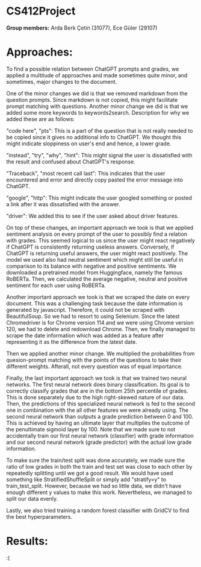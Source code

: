 # CS412Project

**Group members:** Arda Berk Çetin (31077), Ece Güler (29107)

# Approaches:

To find a possible relation between ChatGPT prompts and grades, we applied a multitude of approaches and made sometimes quite minor, and sometimes, major changes to the document.

One of the minor changes we did is that we removed markdown from the question prompts. Since markdown is not copied, this might facilitate prompt matching with questions. Another minor change we did is that we added some more keywords to keywords2search. Description for why we added these are as follows:

"code here", "pts": This is a part of the question that is not really needed to be copied since it gives no additional info to ChatGPT. We thought this might indicate sloppiness on user's end and hence, a lower grade.

"instead", "try", "why", "hint": This might signal the user is dissatisfied with the result and confused about ChatGPT's response. 

"Traceback", "most recent call last": This indicates that the user encountered and error and directly copy pasted the error message into ChatGPT.

"google", "http": This might indicate the user googled something or posted a link after it was dissatisfied with the answer.

"driver": We added this to see if the user asked about driver features.

On top of these changes, an important approach we took is that we applied sentiment analysis on every prompt of the user to possibly find a relation with grades. This seemed logical to us since the user might react negatively if ChatGPT is consistently returning useless answers. Conversely, if ChatGPT is returning useful answers, the user might react positively. The model we used also had neutral sentiment which might still be useful in comparison to its balance with negative and positive sentiments. We downloaded a pretrained model from Huggingface, namely the famous RoBERTa. Then, we calculated the average negative, neutral and positive sentiment for each user using RoBERTa.

Another important approach we took is that we scraped the date on every document. This was a challenging task because the date information is generated by javascript. Therefore, it could not be scraped with BeautifulSoup. So we had to resort to using Selenium. Since the latest Chromedriver is for Chrome version 114 and we were using Chrome version 120, we had to delete and redownload Chrome. Then, we finally managed to scrape the date information which was added as a feature after representing it as the difference from the latest date.

Then we applied another minor change. We multiplied the probabilities from quesion-prompt matching with the points of the questions to take their different weights. Afterall, not every question was of equal importance.

Finally, the last important approach we took is that we trained two neural networks. The first neural network does binary classification. Its goal is to correctly classify grades that are in the bottom 25th percentile of grades. This is done separately due to the high right-skewed nature of our data. Then, the predictions of this specialized neural network is fed to the second one in combination with the all other features we were already using. The second neural network than outputs a grade prediction between 0 and 100. This is achieved by having an ultimate layer that multiplies the outcome of the penultimate sigmoid layer by 100. Note that we made sure to not accidentally train our first neural network (classifier) with grade information and our second neural network (grade predictor) with the actual low grade information. 

To make sure the train/test split was done accurately, we made sure the ratio of low grades in both the train and test set was close to each other by repeatedly splitting until we got a good result. We would have used something like StratifiedShuffleSplit or simply add "stratify=y" to train_test_split. However, because we had so little data, we didn't have enough different y values to make this work. Nevertheless, we managed to split our data evenly.

Lastly, we also tried training a random forest classifier with GridCV to find the best hyperparameters.

# Results:

:(
